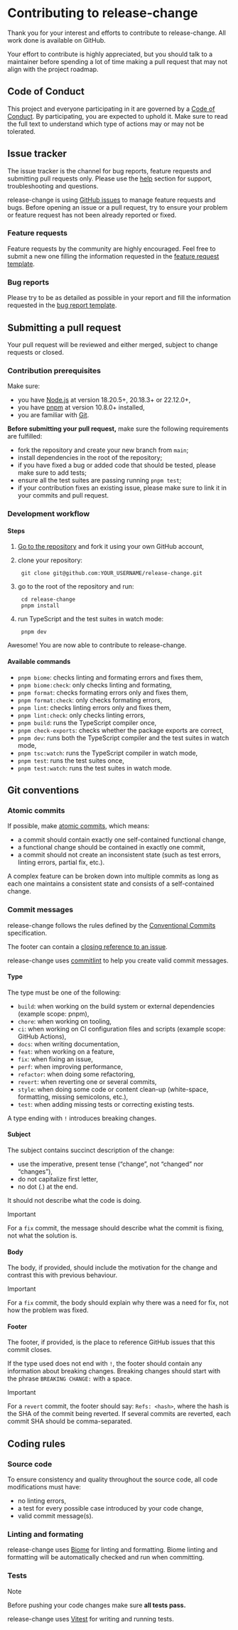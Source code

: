 # Contributing to release-change

Thank you for your interest and efforts to contribute to release-change. All work done is available on GitHub.

Your effort to contribute is highly appreciated, but you should talk to a maintainer before spending a lot of time making a pull request that may not align with the project roadmap.

## Code of Conduct

This project and everyone participating in it are governed by a [Code of Conduct](./CODE_OF_CONDUCT.md). By participating, you are expected to uphold it. Make sure to read the full text to understand which type of actions may or may not be tolerated.

## Issue tracker

The issue tracker is the channel for bug reports, feature requests and submitting pull requests only. Please use the [help](README.md#get-help) section for support, troubleshooting and questions.

release-change is using [GitHub issues](https://github.com/release-change/release-change/issues) to manage feature requests and bugs. Before opening an issue or a pull request, try to ensure your problem or feature request has not been already reported or fixed.

### Feature requests

Feature requests by the community are highly encouraged. Feel free to submit a new one filling the information requested in the [feature request template](https://github.com/release-change/release-change/issues/new?template=feature-request.md).

### Bug reports

Please try to be as detailed as possible in your report and fill the information requested in the [bug report template](https://github.com/release-change/release-change/issues/new?template=bug-report.md).

## Submitting a pull request

Your pull request will be reviewed and either merged, subject to change requests or closed.

### Contribution prerequisites

Make sure:
- you have [Node.js](https://nodejs.org/en/) at version 18.20.5+, 20.18.3+ or 22.12.0+,
- you have [pnpm](https://pnpm.io) at version 10.8.0+ installed,
- you are familiar with [Git](https://git-scm.com).

**Before submitting your pull request,** make sure the following requirements are fulfilled:
- fork the repository and create your new branch from `main`;
- install dependencies in the root of the repository;
- if you have fixed a bug or added code that should be tested, please make sure to add tests;
- ensure all the test suites are passing running `pnpm test`;
- if your contribution fixes an existing issue, please make sure to link it in your commits and pull request.

### Development workflow

#### Steps
1. [Go to the repository](https://github.com/release-change/release-change) and fork it using your own GitHub account,
2. clone your repository:

        git clone git@github.com:YOUR_USERNAME/release-change.git
3. go to the root of the repository and run:

        cd release-change
        pnpm install
4. run TypeScript and the test suites in watch mode:

        pnpm dev

Awesome! You are now able to contribute to release-change.

#### Available commands

- `pnpm biome`: checks linting and formating errors and fixes them,
- `pnpm biome:check`: only checks linting and formating,
- `pnpm format`: checks formating errors only and fixes them,
- `pnpm format:check`: only checks formating errors,
- `pnpm lint`: checks linting errors only and fixes them,
- `pnpm lint:check`: only checks linting errors,
- `pnpm build`: runs the TypeScript compiler once,
- `pnpm check-exports`: checks whether the package exports are correct,
- `pnpm dev`: runs both the TypeScript compiler and the test suites in watch mode,
- `pnpm tsc:watch`: runs the TypeScript compiler in watch mode,
- `pnpm test`: runs the test suites once,
- `pnpm test:watch`: runs the test suites in watch mode.

## Git conventions

### Atomic commits

If possible, make [atomic commits](https://en.wikipedia.org/wiki/Atomic_commit), which means:
- a commit should contain exactly one self-contained functional change,
- a functional change should be contained in exactly one commit,
- a commit should not create an inconsistent state (such as test errors, linting errors, partial fix, etc.).

A complex feature can be broken down into multiple commits as long as each one maintains a consistent state and consists of a self-contained change.

### Commit messages

release-change follows the rules defined by the [Conventional Commits](https://www.conventionalcommits.org/en/v1.0.0/) specification.

The footer can contain a [closing reference to an issue](https://help.github.com/articles/closing-issues-via-commit-messages).

release-change uses [commitlint](https://github.com/conventional-changelog/commitlint) to help you create valid commit messages.

#### Type

The type must be one of the following:
- `build`: when working on the build system or external dependencies (example scope: pnpm),
- `chore`: when working on tooling,
- `ci`: when working on CI configuration files and scripts (example scope: GitHub Actions),
- `docs`: when writing documentation,
- `feat`: when working on a feature,
- `fix`: when fixing an issue,
- `perf`: when improving performance,
- `refactor`: when doing some refactoring,
- `revert`: when reverting one or several commits,
- `style`: when doing some code or content clean-up (white-space, formatting, missing semicolons, etc.),
- `test`: when adding missing tests or correcting existing tests.

A type ending with `!` introduces breaking changes.

#### Subject

The subject contains succinct description of the change:
- use the imperative, present tense (“change”, not “changed” nor “changes”),
- do not capitalize first letter,
- no dot (.) at the end.

It should not describe what the code is doing.

> [!IMPORTANT]
> For a `fix` commit, the message should describe what the commit is fixing, not what the solution is.

#### Body

The body, if provided, should include the motivation for the change and contrast this with previous behaviour.

> [!IMPORTANT]
> For a `fix` commit, the body should explain why there was a need for fix, not how the problem was fixed.

#### Footer

The footer, if provided, is the place to reference GitHub issues that this commit closes.

If the type used does not end with `!`, the footer should contain any information about breaking changes. Breaking changes should start with the phrase `BREAKING CHANGE:` with a space.

> [!IMPORTANT]
> For a `revert` commit, the footer should say: `Refs: <hash>`, where the hash is the SHA of the commit being reverted. If several commits are reverted, each commit SHA should be comma-separated.

## Coding rules

### Source code

To ensure consistency and quality throughout the source code, all code modifications must have:
- no linting errors,
- a test for every possible case introduced by your code change,
- valid commit message(s).

### Linting and formating

release-change uses [Biome](https://biomejs.dev) for linting and formatting. Biome linting and formatting will be automatically checked and run when committing.

### Tests

> [!NOTE]
> Before pushing your code changes make sure **all tests pass.**

release-change uses [Vitest](https://github.com/vitest-dev/vitest) for writing and running tests.
